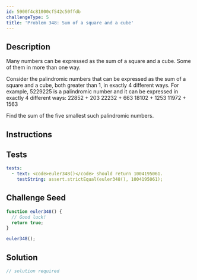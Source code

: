 ```yaml
---
id: 5900f4c81000cf542c50ffdb
challengeType: 5
title: 'Problem 348: Sum of a square and a cube'
---
```


## Description
<section id='description'>
Many numbers can be expressed as the sum of a square and a cube. Some of them in more than one way.

Consider the palindromic numbers that can be expressed as the sum of a square and a cube, both greater than 1, in exactly 4 different ways.
For example, 5229225 is a palindromic number and it can be expressed in exactly 4 different ways:
22852 + 203
22232 + 663
18102 + 1253
11972 + 1563

Find the sum of the five smallest such palindromic numbers.
</section>

## Instructions
<section id='instructions'>

</section>

## Tests
<section id='tests'>

```yml
tests:
  - text: <code>euler348()</code> should return 1004195061.
    testString: assert.strictEqual(euler348(), 1004195061);

```

</section>

## Challenge Seed
<section id='challengeSeed'>

<div id='js-seed'>

```js
function euler348() {
  // Good luck!
  return true;
}

euler348();
```

</div>



</section>

## Solution
<section id='solution'>

```js
// solution required
```

</section>
